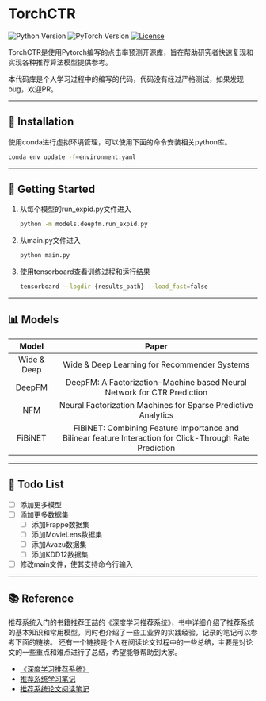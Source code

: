 # TorchCTR

![Python Version](https://img.shields.io/badge/Python-3.7+-blue.svg) ![PyTorch Version](https://img.shields.io/badge/PyTorch-2.0+-blue.svg) [![License](https://img.shields.io/badge/license-MIT-blue.svg)](LICENSE)

TorchCTR是使用Pytorch编写的点击率预测开源库，旨在帮助研究者快速复现和实现各种推荐算法模型提供参考。

本代码库是个人学习过程中的编写的代码，代码没有经过严格测试，如果发现bug，欢迎PR。

---

## 👋 Installation

使用conda进行虚拟环境管理，可以使用下面的命令安装相关python库。

```bash
conda env update -f=environment.yaml
```

---

## 🥳 Getting Started

1. 从每个模型的run_expid.py文件进入

   ```bash
   python -m models.deepfm.run_expid.py
   ```
2. 从main.py文件进入

   ```bash
   python main.py
   ```
3. 使用tensorboard查看训练过程和运行结果

   ```bash
   tensorboard --logdir {results_path} --load_fast=false
   ```

---

## 📊 Models

|    Model    |                                                  Paper                                                  |
| :---------: | :------------------------------------------------------------------------------------------------------: |
| Wide & Deep |                               Wide & Deep Learning for Recommender Systems                               |
|   DeepFM   |                 DeepFM: A Factorization-Machine based Neural Network for CTR Prediction                 |
|     NFM     |                      Neural Factorization Machines for Sparse Predictive Analytics                      |
|   FiBiNET   | FiBiNET: Combining Feature Importance and Bilinear feature Interaction for Click-Through Rate Prediction |

---

## 📝 Todo List

- [ ] 添加更多模型
- [ ] 添加更多数据集
  - [ ] 添加Frappe数据集
  - [ ] 添加MovieLens数据集
  - [ ] 添加Avazu数据集
  - [ ] 添加KDD12数据集
- [ ] 修改main文件，使其支持命令行输入

---

## 📚 Reference

推荐系统入门的书籍推荐王喆的《深度学习推荐系统》，书中详细介绍了推荐系统的基本知识和常用模型，同时也介绍了一些工业界的实践经验，记录的笔记可以参考下面的链接。
还有一个链接是个人在阅读论文过程中的一些总结，主要是对论文的一些重点和难点进行了总结，希望能够帮助到大家。

- [《深度学习推荐系统》](https://weread.qq.com/web/bookDetail/b7732f20813ab7c33g015dea)
- [推荐系统学习笔记](https://www.wolai.com/wyx-hhhh/9AzgMp2jcfaVkdZusY1Biv)
- [推荐系统论文阅读笔记](https://www.wolai.com/wyx-hhhh/b47zdaJfje2eqv5w39JstG)
